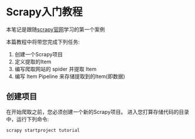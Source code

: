 # Scrapy入门教程
本笔记是跟随[scrapy官网](http://scrapy-chs.readthedocs.io/zh_CN/latest/intro/tutorial.html)学习的第一个案例

本篇教程中将带您完成下列任务:
1. 创建一个Scrapy项目
2. 定义提取的Item
3. 编写爬取网站的 spider 并提取 Item
4. 编写 Item Pipeline 来存储提取到的Item(即数据)


## 创建项目
在开始爬取之前，您必须创建一个新的Scrapy项目。 进入您打算存储代码的目录中，运行下列命令:

    scrapy startproject tutorial

